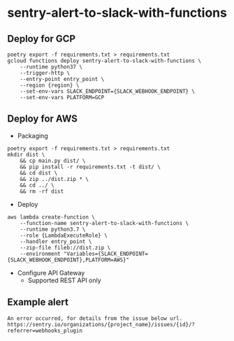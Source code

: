 # sentry-alert-to-slack-with-functions

## Deploy for GCP

```shell
poetry export -f requirements.txt > requirements.txt
gcloud functions deploy sentry-alert-to-slack-with-functions \
    --runtime python37 \
    --trigger-http \
    --entry-point entry_point \
    --region {region} \
    --set-env-vars SLACK_ENDPOINT={SLACK_WEBHOOK_ENDPOINT} \
    --set-env-vars PLATFORM=GCP
```

## Deploy for AWS

* Packaging

```shell
poetry export -f requirements.txt > requirements.txt
mkdir dist \
    && cp main.py dist/ \
    && pip install -r requirements.txt -t dist/ \
    && cd dist \
    && zip ../dist.zip * \
    && cd ../ \
    && rm -rf dist
```

* Deploy

```shell
aws lambda create-function \
    --function-name sentry-alert-to-slack-with-functions \
    --runtime python3.7 \
    --role {LambdaExecuteRole} \
    --handler entry_point \
    --zip-file fileb://dist.zip \
    --environment "Variables={SLACK_ENDPOINT={SLACK_WEBHOOK_ENDPOINT},PLATFORM=AWS}"
```

* Configure API Gateway
    - Supported REST API only

## Example alert

```
An error occurred, for details from the issue below url.
https://sentry.io/organizations/{project_name}/issues/{id}/?referrer=webhooks_plugin
```
